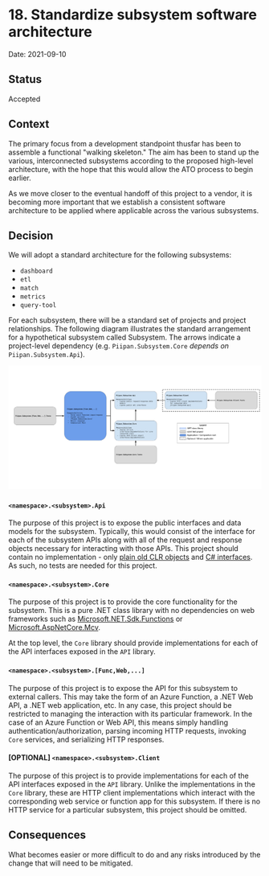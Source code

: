 # 18. Standardize subsystem software architecture

Date: 2021-09-10

## Status

Accepted

## Context

The primary focus from a development standpoint thusfar has been to assemble a functional "walking skeleton." The aim has been to stand up the various, interconnected subsystems according to the proposed high-level architecture, with the hope that this would allow the ATO process to begin earlier.

As we move closer to the eventual handoff of this project to a vendor, it is becoming more important that we establish a consistent software architecture to be applied where applicable across the various subsystems. 

## Decision

We will adopt a standard architecture for the following subsystems:
- `dashboard`
- `etl`
- `match`
- `metrics`
- `query-tool`

For each subsystem, there will be a standard set of projects and project relationships. The following diagram illustrates the standard arrangement for a hypothetical subsystem called Subsystem. The arrows indicate a project-level dependency (e.g. `Piipan.Subsystem.Core` _depends on_ `Piipan.Subsystem.Api`).

<p align="center">
  <a href="../diagrams/piipan-subsystem-architecture.png"><img src="../diagrams/piipan-subsystem-architecture.png" alt="High-level architecture"></a>
  <!-- Google Drawing: https://docs.google.com/drawings/d/11XLxGcPnBwkubSuZdHXaQmwT5o9BjvQkH823wBXunhQ -->
</p>

#### `<namespace>.<subsystem>.Api`
The purpose of this project is to expose the public interfaces and data models for the subsystem. Typically, this would consist of the interface for each of the subsystem APIs along with all of the request and response objects necessary for interacting with those APIs. This project should contain no implementation - only [plain old CLR objects](https://en.wikipedia.org/wiki/Plain_old_CLR_object) and [C# interfaces](https://docs.microsoft.com/en-us/dotnet/csharp/language-reference/keywords/interface). As such, no tests are needed for this project.

#### `<namespace>.<subsystem>.Core`
The purpose of this project is to provide the core functionality for the subsystem. This is a pure .NET class library with no dependencies on web frameworks such as [Microsoft.NET.Sdk.Functions](https://www.nuget.org/packages/Microsoft.NET.Sdk.Functions/) or [Microsoft.AspNetCore.Mcv](https://www.nuget.org/packages/Microsoft.AspNetCore.Mvc/).

At the top level, the `Core` library should provide implementations for each of the API interfaces exposed in the `API` library.

#### `<namespace>.<subsystem>.[Func,Web,...]`
The purpose of this project is to expose the API for this subsystem to external callers. This may take the form of an Azure Function, a .NET Web API, a .NET web application, etc. In any case, this project should be restricted to managing the interaction with its particular framework. In the case of an Azure Function or Web API, this means simply handling authentication/authorization,  parsing incoming HTTP requests, invoking `Core` services, and serializing HTTP responses.

#### [OPTIONAL] `<namespace>.<subsystem>.Client`
The purpose of this project is to provide implementations for each of the API interfaces exposed in the `API` library. Unlike the implementations in the `Core` library, these are HTTP client implementations which interact with the corresponding web service or function app for this subsystem. If there is no HTTP service for a particular subsystem, this project should be omitted. 

## Consequences

What becomes easier or more difficult to do and any risks introduced by the change that will need to be mitigated.
